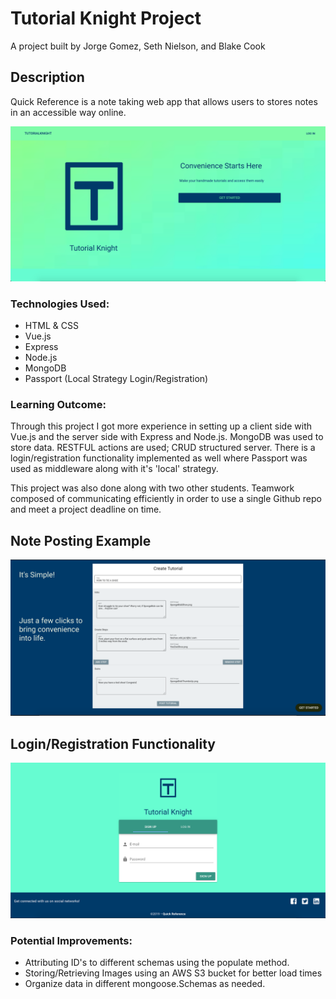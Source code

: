 # Tutorial Knight Project
A project built by Jorge Gomez, Seth Nielson, and Blake Cook

## Description
Quick Reference is a note taking web app that allows users to stores notes in an accessible way online.

![DragonBall Roster Show Case](https://github.com/Dev-Tensei/QuickReference/blob/main/client/images/homepage.png?raw=true)

### Technologies Used:
- HTML & CSS
- Vue.js
- Express
- Node.js
- MongoDB
- Passport (Local Strategy Login/Registration)

### Learning Outcome:
Through this project I got more experience in setting up a client side with Vue.js and the server side with Express and Node.js. MongoDB was used to store data. RESTFUL actions are used; CRUD structured server. There is a login/registration functionality implemented as well where Passport was used as middleware along with it's 'local' strategy.

This project was also done along with two other students. Teamwork composed of communicating efficiently in order to use a single Github repo and meet a project deadline on time. 

## Note Posting Example
![DragonBall Roster Show Case](https://github.com/Dev-Tensei/QuickReference/blob/main/client/images/cta.png?raw=true)

## Login/Registration Functionality
![DragonBall Roster Show Case](https://github.com/Dev-Tensei/QuickReference/blob/main/client/images/login.png?raw=true)

### Potential Improvements:
- Attributing ID's to different schemas using the populate method.
- Storing/Retrieving Images using an AWS S3 bucket for better load times
- Organize data in different mongoose.Schemas as needed.
